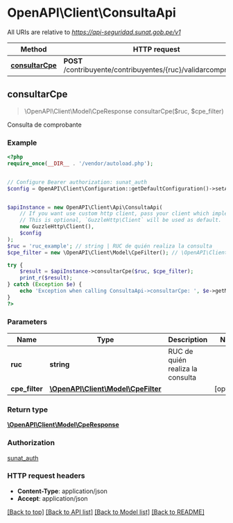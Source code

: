 # OpenAPI\Client\ConsultaApi

All URIs are relative to *https://api-seguridad.sunat.gob.pe/v1*

Method | HTTP request | Description
------------- | ------------- | -------------
[**consultarCpe**](ConsultaApi.md#consultarCpe) | **POST** /contribuyente/contribuyentes/{ruc}/validarcomprobante | Consulta de comprobante



## consultarCpe

> \OpenAPI\Client\Model\CpeResponse consultarCpe($ruc, $cpe_filter)

Consulta de comprobante

### Example

```php
<?php
require_once(__DIR__ . '/vendor/autoload.php');


// Configure Bearer authorization: sunat_auth
$config = OpenAPI\Client\Configuration::getDefaultConfiguration()->setAccessToken('YOUR_ACCESS_TOKEN');


$apiInstance = new OpenAPI\Client\Api\ConsultaApi(
    // If you want use custom http client, pass your client which implements `GuzzleHttp\ClientInterface`.
    // This is optional, `GuzzleHttp\Client` will be used as default.
    new GuzzleHttp\Client(),
    $config
);
$ruc = 'ruc_example'; // string | RUC de quién realiza la consulta
$cpe_filter = new \OpenAPI\Client\Model\CpeFilter(); // \OpenAPI\Client\Model\CpeFilter | 

try {
    $result = $apiInstance->consultarCpe($ruc, $cpe_filter);
    print_r($result);
} catch (Exception $e) {
    echo 'Exception when calling ConsultaApi->consultarCpe: ', $e->getMessage(), PHP_EOL;
}
?>
```

### Parameters


Name | Type | Description  | Notes
------------- | ------------- | ------------- | -------------
 **ruc** | **string**| RUC de quién realiza la consulta |
 **cpe_filter** | [**\OpenAPI\Client\Model\CpeFilter**](../Model/CpeFilter.md)|  | [optional]

### Return type

[**\OpenAPI\Client\Model\CpeResponse**](../Model/CpeResponse.md)

### Authorization

[sunat_auth](../../README.md#sunat_auth)

### HTTP request headers

- **Content-Type**: application/json
- **Accept**: application/json

[[Back to top]](#) [[Back to API list]](../../README.md#documentation-for-api-endpoints)
[[Back to Model list]](../../README.md#documentation-for-models)
[[Back to README]](../../README.md)

